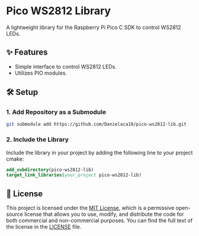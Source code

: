 # Pico WS2812 Library

A lightweight library for the Raspberry Pi Pico C SDK to control WS2812 LEDs.

## ✨ Features
- Simple interface to control WS2812 LEDs.
- Utilizes PIO modules.

## 🛠️ Setup

### 1. Add Repository as a Submodule
```bash
git submodule add https://github.com/Danielaca18/pico-ws2812-lib.git
```

### 2. Include the Library
Include the library in your project by adding the following line to your project cmake:
```cmake
add_subdirectory(pico-ws2812-lib)
target_link_libraries(your_project pico-ws2812-lib)
```

## 💼 License
This project is licensed under the [MIT License](LICENSE), which is a permissive open-source license that allows you to use, modify, and distribute the code for both commercial and non-commercial purposes. You can find the full text of the license in the [LICENSE](LICENSE) file.
